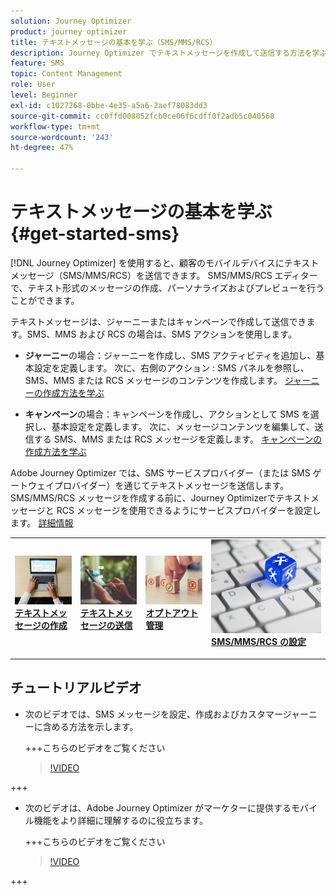 ```yaml
---
solution: Journey Optimizer
product: journey optimizer
title: テキストメッセージの基本を学ぶ（SMS/MMS/RCS）
description: Journey Optimizer でテキストメッセージを作成して送信する方法を学ぶ
feature: SMS
topic: Content Management
role: User
level: Beginner
exl-id: c1027268-0bbe-4e35-a5a6-2aef78083dd3
source-git-commit: cc0ffd008052fcb0ce06f6cdff0f2adb5c040568
workflow-type: tm+mt
source-wordcount: '243'
ht-degree: 47%

---
```


# テキストメッセージの基本を学ぶ {#get-started-sms}

[!DNL Journey Optimizer] を使用すると、顧客のモバイルデバイスにテキストメッセージ（SMS/MMS/RCS）を送信できます。 SMS/MMS/RCS エディターで、テキスト形式のメッセージの作成、パーソナライズおよびプレビューを行うことができます。

テキストメッセージは、ジャーニーまたはキャンペーンで作成して送信できます。SMS、MMS および RCS の場合は、SMS アクションを使用します。

* **ジャーニー**&#x200B;の場合：ジャーニーを作成し、SMS アクティビティを追加し、基本設定を定義します。 次に、右側のアクション : SMS パネルを参照し、SMS、MMS または RCS メッセージのコンテンツを作成します。 [ジャーニーの作成方法を学ぶ](../building-journeys/journey-gs.md)

* **キャンペーン**&#x200B;の場合：キャンペーンを作成し、アクションとして SMS を選択し、基本設定を定義します。 次に、メッセージコンテンツを編集して、送信する SMS、MMS または RCS メッセージを定義します。 [キャンペーンの作成方法を学ぶ](../campaigns/create-campaign.md#configure)

Adobe Journey Optimizer では、SMS サービスプロバイダー（または SMS ゲートウェイプロバイダー）を通じてテキストメッセージを送信します。SMS/MMS/RCS メッセージを作成する前に、Journey Optimizerでテキストメッセージと RCS メッセージを使用できるようにサービスプロバイダーを設定します。 [詳細情報](sms-configuration.md)

<table style="table-layout:fixed"><tr style="border: 0;">
<td>
<a href="create-sms.md">
<img alt="リード" src="../assets/do-not-localize/sms-create.jpeg">
</a>
<div><a href="create-sms.md"><strong>テキストメッセージの作成</strong>
</div>
<p>
</td>
<td>
<a href="send-sms.md">
<img alt="低頻度" src="../assets/do-not-localize/sms-sending.jpg">
</a>
<div>
<a href="send-sms.md"><strong>テキストメッセージの送信</strong></a>
</div>
<p></td>
<td>
<a href="sms-opt-out.md">
<img alt="検証" src="../assets/do-not-localize/sms-opt-out.jpg">
</a>
<div>
<a href="sms-opt-out.md"><strong>オプトアウト管理</strong></a>
</div>
<p>
</td>
<td>
<a href="sms-configuration.md">
<img alt="検証" src="../assets/do-not-localize/sms-config.jpg">
</a>
<div>
<a href="sms-configuration.md"><strong>SMS/MMS/RCS の設定 </strong></a>
</div>
<p>
</td>
</tr></table>

## チュートリアルビデオ

* 次のビデオでは、SMS メッセージを設定、作成およびカスタマージャーニーに含める方法を示します。

  +++こちらのビデオをご覧ください

  >[!VIDEO](https://video.tv.adobe.com/v/3420509?learn=on)

+++

* 次のビデオは、Adobe Journey Optimizer がマーケターに提供するモバイル機能をより詳細に理解するのに役立ちます。


  +++こちらのビデオをご覧ください

  >[!VIDEO](https://video.tv.adobe.com/v/3426021?quality=12&learn=on)

+++
